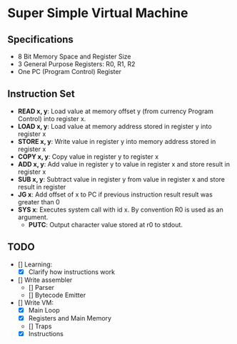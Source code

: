 # Super Simple Virtual Machine

## Specifications
- 8 Bit Memory Space and Register Size
- 3 General Purpose Registers: R0, R1, R2
- One PC (Program Control) Register

## Instruction Set
- **READ x, y**: Load value at memory offset y (from currency Program Control) into register x.
- **LOAD x, y**: Load value at memory address stored in register y into register x
- **STORE x, y**: Write value in register y into memory address stored in register x
- **COPY x, y**: Copy value in register y to register x
- **ADD x, y**: Add value in register y to value in register x and store result in register x
- **SUB x, y**: Subtract value in register y from value in register x and store result in register
- **JG x**: Add offset of x to PC if previous instruction result result was greater than 0
- **SYS x**: Executes system call with id x. By convention R0 is used as an argument.
    - **PUTC**: Output character value stored at r0 to stdout.

## TODO
- [] Learning:
    - [x] Clarify how instructions work
- [] Write assembler
    - [] Parser
    - [] Bytecode Emitter
- [] Write VM:
    - [x] Main Loop
    - [x] Registers and Main Memory
    - [] Traps
    - [x] Instructions
